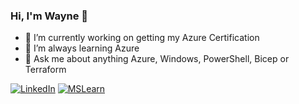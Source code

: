 ### Hi, I'm Wayne 👋

- 🔭 I’m currently working on getting my Azure Certification
- 🌱 I’m always learning Azure
- 💬 Ask me about anything Azure, Windows, PowerShell, Bicep or Terraform

[![LinkedIn](https://img.shields.io/badge/linkedin-blue?logo=linkedin)](https://linkedin.com/in/waynehoggett) [![MSLearn](https://img.shields.io/badge/ms%20learn-lightgrey?logo=microsoft)](https://docs.microsoft.com/en-au/users/waynehoggett/)
